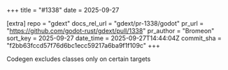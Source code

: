 +++
title = "#1338"
date = 2025-09-27

[extra]
repo = "gdext"
docs_rel_url = "gdext/pr-1338/godot"
pr_url = "https://github.com/godot-rust/gdext/pull/1338"
pr_author = "Bromeon"
sort_key = 2025-09-27
date_time = 2025-09-27T14:44:04Z
commit_sha = "f2bb63fccd57f76d6bc1ecc59217a6ba9f1f109c"
+++

Codegen excludes classes only on certain targets 
